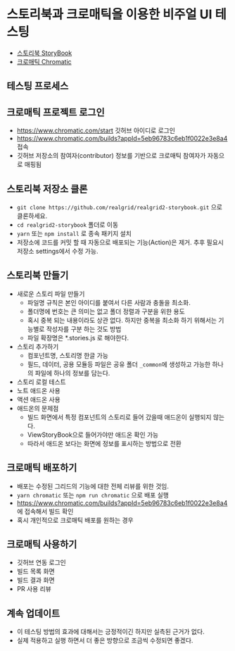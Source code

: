 # 스토리북과 크로매틱을 이용한 비주얼 UI 테스팅

- [스토리북 StoryBook](https://storybook.js.org/)
- [크로매틱 Chromatic](https://www.chromatic.com/)

## 테스팅 프로세스

## 크로매틱 프로젝트 로그인

- https://www.chromatic.com/start 깃허브 아이디로 로그인
- https://www.chromatic.com/builds?appId=5eb96783c6eb1f0022e3e8a4 접속
- 깃허브 저장소의 참여자(contributor) 정보를 기반으로 크로매틱 참여자가 자동으로 매핑됨

## 스토리북 저장소 클론

- `git clone https://github.com/realgrid/realgrid2-storybook.git` 으로 클론하세요.
- `cd realgrid2-storybook` 폴더로 이동
- `yarn` 또는 `npm install` 로 종속 패키지 설치
- 저장소에 코드를 커밋 할 때 자동으로 배포되는 기능(Action)은 제거. 추후 필요시 저장소 settings에서 수정 가능.

## 스토리북 만들기

- 새로운 스토리 파일 만들기
  - 파일명 규칙은 본인 아이디를 붙여서 다른 사람과 충돌을 최소화.
  - 폴더명에 번호는 큰 의미는 없고 폴더 정렬과 구분을 위한 용도
  - 혹시 중복 되는 내용이라도 상관 없다. 하지만 중복을 최소화 하기 위해서는 기능별로 작성자를 구분 하는 것도 방법
  - 파일 확장명은 *.stories.js 로 해야한다.
- 스토리 추가하기
  - 컴포넌트명, 스토리명 한글 가능
  - 필드, 데이터, 공용 모듈등 파일은 공유 폴더 `_common`에 생성하고 가능한 하나의 파일에 하나의 정보를 담는다.
- 스토리 로컬 테스트
- 노트 애드온 사용
- 액션 애드온 사용
- 애드온의 문제점
  - 빌드 화면에서 특정 컴포넌트의 스토리로 들어 갔을때 애드온이 실행되지 않는다.
  - ViewStoryBook으로 들어가야만 애드온 확인 가능
  - 따라서 애드온 보다는 화면에 정보를 표시하는 방법으로 전환

## 크로매틱 배포하기

- 배포는 수정된 그리드의 기능에 대한 전체 리뷰를 위한 것임.
- `yarn chromatic` 또는 `npm run chromatic` 으로 배포 실행
- https://www.chromatic.com/builds?appId=5eb96783c6eb1f0022e3e8a4 에 접속해서 빌드 확인
- 혹시 개인적으로 크로매틱 배포를 원하는 경우 

## 크로매틱 사용하기

- 깃허브 연동 로그인
- 빌드 목록 화면
- 빌드 결과 화면
- PR 사용 리뷰

## 계속 업데이트

- 이 테스팅 방법의 효과에 대해서는 긍정적이긴 하지만 실측된 근거가 없다.
- 실제 적용하고 실행 하면서 더 좋은 방향으로 조금씩 수정되면 좋겠다.